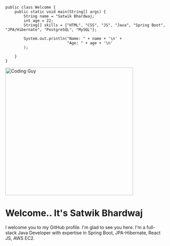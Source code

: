 ```
public class Welcome {
    public static void main(String[] args) {
        String name = "Satwik Bhardwaj;
        int age = 22;
        String[] skills = {"HTML", "CSS", "JS", "Java", "Spring Boot", "JPA/Hibernate", "PostgreSQL", "MySQL"};
        
        System.out.println("Name: " + name + '\n' +
                           "Age: " + age + '\n'
        );
        
    }
}
```
<img src="https://i.pinimg.com/originals/2c/ed/e2/2cede23d76871eaceec68895d929a564.jpg" alt="Coding Guy" width="auto" height="400">
<h1>Welcome.. It's Satwik Bhardwaj</h1>
<p>I welcome you to my GitHub profile. I'm glad to see you here. I'm a full-stack Java Developer with expertise in Spring Boot, JPA-Hibernate, React JS, AWS EC2.</p>

